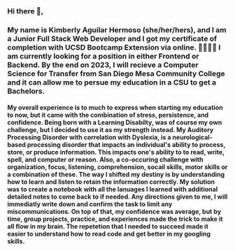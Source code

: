 ### Hi there 👋,

### My name is Kimberly Aguilar Hermoso (she/her/hers), and I am a Junior Full Stack Web Developer and I got my certificate of completion with UCSD Bootcamp Extension via online. ​👨‍💻​👩‍💻​ I am currently looking for a position in either Frontend or Backend. By the end on 2023, I will recieve a Computer Science for Transfer from San Diego Mesa Community College and it can allow me to persue my education in a CSU to get a Bachelors. 

#### My overall experience is to much to express when starting my education to now, but it came with the combination of stress, persistence, and confidence. Being born with a Learning Disabilty, was of course my own challenge, but I decided to use it as my strength instead. My Auditory Processing Disorder with correlation with Dyslexia, is a neurological-based processing disorder that impacts an individual's ability to process, store, or produce information. This impacts one's ability to to read, write, spell, and computer or reason. Also, a co-occuring challenge with organization, focus, listening, comprehension, socail skills, motor skills or a combination of these. The way I shifted my destiny is by understanding how to learn and listen to retain the information correctly. My solution was to create a notebook with all the lanuages I learned with additional detailed notes to come back to if needed. Any directions given to me, I will immediatly write down and confirm the task to limit any miscommunications. On top of that, my confidence was average, but by time, group projects, practice, and experiences made the trick to make it all flow in my brain. The repetetion that I needed to succeed made it easier to understand how to read code and get better in my googling skills.
